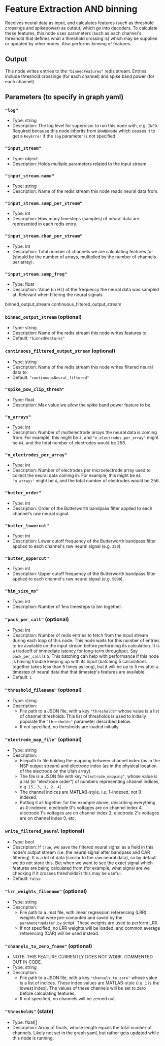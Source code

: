 # Feature Extraction AND binning

Receives neural data as input, and calculates features (such as threshold crossings and spikepower) as output, which go into decoders. To calculate these features, this node uses parameters (such as each channel's threshold that defines what a threshold crossing is) which may be supplied or updated by other nodes. Also performs binning of features.

## Output

This node writes entries to the `"binnedFeatures"` redis stream. Entries include threshold crossings (for each channel) and spike band power (for each channel).

## Parameters (to specify in graph yaml)

### `"log"`

- Type: string
- Description: The log level for supervisor to run this node with, e.g. `INFO`. Required because this node inherits from `BRANDNode` which causes it to get a `KeyError` if the `log` parameter is not specified.

### `"input_stream"`

- Type: object
- Description: Holds multiple parameters related to the input stream.

### `"input_stream.name"`

- Type: string
- Description: Name of the redis stream this node reads neural data from.

### `"input_stream.samp_per_stream"`

- Type: int
- Description: How many timesteps (samples) of neural data are represented in each redis entry.

### `"input_stream.chan_per_stream"`

- Type: int
- Description: Total number of channels we are calculating features for (should be the number of arrays, multiplied by the number of channels per array).

### `"input_stream.samp_freq"`

- Type: float
- Description: Value (in Hz) of the frequency the neural data was sampled at. Relevant when filtering the neural signals.

binned_output_stream
continuous_filtered_output_stream

### `binned_output_stream` (optional)

- Type: string
- Description: Name of the redis stream this node writes features to.
- Default: `"binnedFeatures"`

### `continuous_filtered_output_stream` (optional)

- Type: string
- Description: Name of the redis stream this node writes filtered neural data to.
- Default: `"continuousNeural_filtered"`

### `"spike_pow_clip_thresh"`

- Type: float
- Description: Max value we allow the spike band power feature to be.

### `"n_arrays"`

- Type: int
- Description: Number of multielectrode arrays the neural data is coming from. For example, this might be `4`, and `"n_electrodes_per_array"` might be `64`, and the total number of electrodes would be 256.

### `"n_electrodes_per_array"`

- Type: int
- Description: Number of electrodes per microelectrode array used to collect the neural data coming in. For example, this might be `64`, `"n_arrays"` might be `4`, and the total number of electrodes would be 256.

### `"butter_order"`

- Type: int
- Description: Order of the Butterworth bandpass filter applied to each channel's raw neural signal.

### `"butter_lowercut"`

- Type: int
- Description: Lower cutoff frequency of the Butterworth bandpass filter applied to each channel's raw neural signal (e.g. `250`).

### `"butter_uppercut"`

- Type: int
- Description: Upper cutoff frequency of the Butterworth bandpass filter applied to each channel's raw neural signal (e.g. `5000`).

### `"bin_size_ms"`

- Type: int
- Description: Number of 1ms timesteps to bin together.

### `"pack_per_call"` (optional)

- Type: int
- Description: Number of redis entries to fetch from the input stream during each loop of this node. This node waits for this number of entries to be available on the input stream before performing its calculation. It is a tradeoff of immediate latency for long-term throughput. Say `pack_per_call` is `5`. This batching can help with performance if this node is having trouble keeping up with its input (batching 5 calculations together takes less than 5 times as long), but it will be up to 5 ms after a timestep of neural data that that timestep's features are available.
- Default: `1`

### `"threshold_filename"` (optional)

- Type: string
- Description:
    - File path to a JSON file, with a key `"thresholds"` whose value is a list of channel thresholds. This list of thresholds is used to initially populate the `"thresholds"` parameter described below.
    - If not specified, no thresholds are loaded initially.

### `"electrode_map_file"` (optional)

- Type: string
- Description:
    - Filepath to file holding the mapping between channel index (as in the NSP output stream) and electrode index (as in the physical location of the electrode on the Utah array).
    - The file is a JSON file with key `"electrode_mapping"`, whose value is a list (in "electrode order") of numbers representing channel indices, e.g. `[5, 3, 1, 2, 4]`.
    - The channel indices are MATLAB-style, i.e. 1-indexed, not 0-indexed.
    - Putting it all together for the example above, describing everything as 0-indexed, electrode 0's voltages are on channel index 4, electrode 1's voltages are on channel index 2, electrode 2's voltages are on channel index 0, etc.

### `write_filtered_neural` (optional)

- Type: bool
- Description: If `true`, we save the filtered neural signal as a field in this node's output stream (i.e. the neural signal after bandpass and CAR filtering). It is a lot of data (similar to the raw neural data), so by default we do not store this. But when we want to see the exact signal which features are being calculated from (for example, what signal are we checking if it crosses thresholds?) this may be useful.
- Default: `false`

### `"lrr_weights_filename"` (optional)

- Type: string
- Description:
    - File path to a .mat file, with linear regression referencing (LRR) weights that were pre-computed and saved by the `parameterUpdater.py` script. These weights are used to perform LRR.
    - If not specified, no LRR weights will be loaded, and common average referencing (CAR) will be used instead.

### `"channels_to_zero_fname"` (optional)
- NOTE: THIS FEATURE CURRENTLY DOES NOT WORK. COMMENTED OUT IN CODE.
- Type: string
- Description:
    - File path to a JSON file, with a key `"channels_to_zero"` whose value is a list of indices. These index values are MATLAB-style (i.e. `1` is the lowest index). The values of these channels will be set to zero before calculating features.
    - If not specified, no channels will be zeroed out.

### `"thresholds"` (state)

- Type: float[]
- Description: Array of floats, whose length equals the total number of channels. Likely not set in the graph yaml, but rather gets updated while this node is running.
